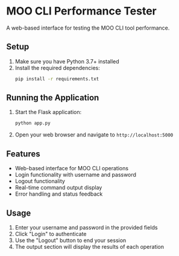 # MOO CLI Performance Tester

A web-based interface for testing the MOO CLI tool performance.

## Setup

1. Make sure you have Python 3.7+ installed
2. Install the required dependencies:
   ```bash
   pip install -r requirements.txt
   ```

## Running the Application

1. Start the Flask application:
   ```bash
   python app.py
   ```
2. Open your web browser and navigate to `http://localhost:5000`

## Features

- Web-based interface for MOO CLI operations
- Login functionality with username and password
- Logout functionality
- Real-time command output display
- Error handling and status feedback

## Usage

1. Enter your username and password in the provided fields
2. Click "Login" to authenticate
3. Use the "Logout" button to end your session
4. The output section will display the results of each operation 